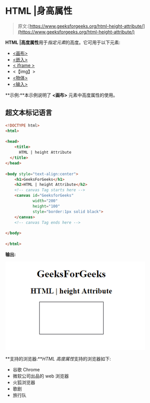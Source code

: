 # HTML |身高属性

> 原文:[https://www.geeksforgeeks.org/html-height-attribute/](https://www.geeksforgeeks.org/html-height-attribute/)

**HTML |高度属性**用于*指定元素*的高度。它可用于以下元素:

*   [<画布>](https://www.geeksforgeeks.org/html-canvas-tag/)
*   [<嵌入>](https://www.geeksforgeeks.org/html-embed-tag/)
*   [< iframe >](https://www.geeksforgeeks.org/html-iframes/)
*   <【img】>
*   [<物体>](https://www.geeksforgeeks.org/html-object-tag/)
*   [<输入>](https://www.geeksforgeeks.org/html-input-tag/)

**示例:**本示例说明了 **<画布>** 元素中高度属性的使用。

## 超文本标记语言

```html
<!DOCTYPE html>
<html>

<head>
    <title>
      HTML | height Attribute
  </title>
</head>

<body style="text-align:center">
    <h1>GeeksForGeeks</h1>
    <h2>HTML | height Attribute</h2>
    <!-- canvas Tag starts here -->
    <canvas id="GeeksforGeeks"
            width="200"
            height="100"
            style="border:1px solid black">
    </canvas>
    <!-- canvas Tag ends here -->

</body>

</html>
```

**输出:**

![](img/3012fb840fdcda7402fe6ba00fe17033.png)

**支持的浏览器:***HTML 高度属性*支持的浏览器如下:

*   谷歌 Chrome
*   微软公司出品的 web 浏览器
*   火狐浏览器
*   歌剧
*   旅行队